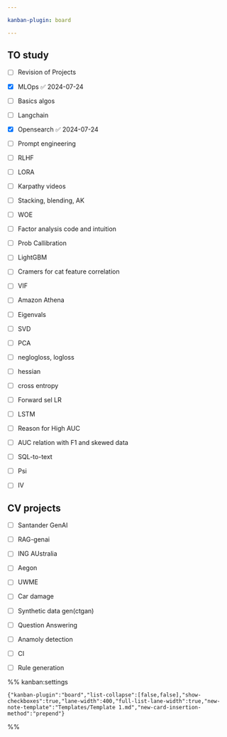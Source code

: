 ```yaml
---

kanban-plugin: board

---
```


## TO study

- [ ] Revision of Projects
- [x] MLOps ✅ 2024-07-24
- [ ] Basics algos
- [ ] Langchain
- [x] Opensearch ✅ 2024-07-24
- [ ] Prompt engineering
- [ ] RLHF
- [ ] LORA
- [ ] Karpathy videos
- [ ] Stacking, blending, AK
- [ ] WOE
- [ ] Factor analysis code and intuition
- [ ] Prob Callibration
- [ ] LightGBM
- [ ] Cramers for cat feature correlation
- [ ] VIF
- [ ] Amazon Athena
- [ ] Eigenvals
- [ ] SVD
- [ ] PCA
- [ ] neglogloss, logloss
- [ ] hessian
- [ ] cross entropy
- [ ] Forward sel LR
- [ ] LSTM
- [ ] Reason for High AUC
- [ ] AUC relation with F1 and skewed data
- [ ] SQL-to-text
- [ ] Psi
- [ ] IV


## CV projects

- [ ] Santander GenAI
- [ ] RAG-genai
- [ ] ING AUstralia
- [ ] Aegon
- [ ] UWME
- [ ] Car damage
- [ ] Synthetic data gen(ctgan)
- [ ] Question Answering
- [ ] Anamoly detection
- [ ] CI
- [ ] Rule generation




%% kanban:settings
```
{"kanban-plugin":"board","list-collapse":[false,false],"show-checkboxes":true,"lane-width":400,"full-list-lane-width":true,"new-note-template":"Templates/Template 1.md","new-card-insertion-method":"prepend"}
```
%%